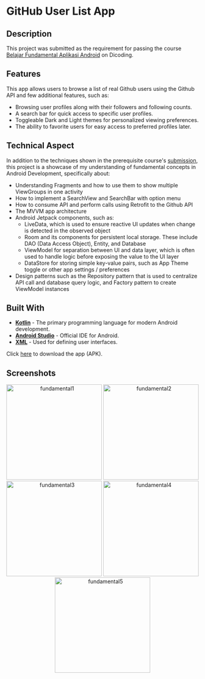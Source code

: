 # GitHub User List App

## Description
This project was submitted as the requirement for passing the course [Belajar Fundamental Aplikasi Android](https://www.dicoding.com/academies/14-belajar-fundamental-aplikasi-android) on Dicoding.

## Features
This app allows users to browse a list of real Github users using the Github API and few additional features, such as:
- Browsing user profiles along with their followers and following counts.
- A search bar for quick access to specific user profiles.
- Toggleable Dark and Light themes for personalized viewing preferences.
- The ability to favorite users for easy access to preferred profiles later.

## Technical Aspect
In addition to the techniques shown in the prerequisite course's [submission](https://github.com/mediarahan/DicodingBeginner), this project is a showcase of my understanding of fundamental concepts in Android Development, specifically about:
- Understanding Fragments and how to use them to show multiple ViewGroups in one activity
- How to implement a SearchView and SearchBar with option menu
- How to consume API and perform calls using Retrofit to the Github API
- The MVVM app architecture
- Android Jetpack components, such as:
  - LiveData, which is used to ensure reactive UI updates when change is detected in the observed object
  - Room and its components for persistent local storage. These include DAO (Data Access Object), Entity, and Database
  - ViewModel for separation between UI and data layer, which is often used to handle logic before exposing the value to the UI layer
  - DataStore for storing simple key-value pairs, such as App Theme toggle or other app settings / preferences
- Design patterns such as the Repository pattern that is used to centralize API call and database query logic, and Factory pattern to create ViewModel instances

## Built With
- **[Kotlin](https://kotlinlang.org/)** - The primary programming language for modern Android development.
- **[Android Studio](https://developer.android.com/studio)** - Official IDE for Android.
- **[XML](https://developer.android.com/guide/topics/ui/declaring-layout)** - Used for defining user interfaces.

Click [here](https://drive.google.com/file/d/1P4MSWzerwf2tT-DIMgVkUTOhEP9KNeCg/view?usp=sharing) to download the app (APK).

## Screenshots
<p align="center">
  <img src="https://github.com/user-attachments/assets/409ad156-6907-4aba-b69d-af6d9790d8a6" alt="fundamental1" width="250"/>
  <img src="https://github.com/user-attachments/assets/29076e80-7dc8-48b2-8cfb-cf0c938ade98" alt="fundamental2" width="250"/>
  <img src="https://github.com/user-attachments/assets/e892594e-e483-4378-806b-d879a7298036" alt="fundamental3" width="250"/>
  <img src="https://github.com/user-attachments/assets/48de59b7-7264-4a2d-8b4a-8d5f8d166f27" alt="fundamental4" width="250"/>
  <img src="https://github.com/user-attachments/assets/88c7a5ea-58d6-4355-9de8-04c7566cdee1" alt="fundamental5" width="250"/>
</p>
